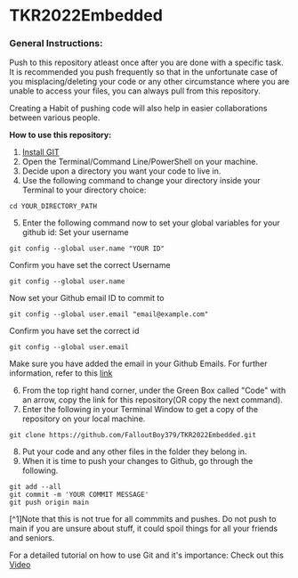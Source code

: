 # TKR2022Embedded

### General Instructions:
Push to this repository atleast once after you are done with a specific task. It is recommended you push frequently so that in the unfortunate case of you misplacing/deleting your code or any other circumstance where you are unable to access your files, you can always pull from this repository. 

Creating a Habit of pushing code will also help in easier collaborations between various people.

**How to use this repository:**
1) [Install GIT](https://git-scm.com/downloads "Download GIT for Windows, Mac or Linux")
2) Open the Terminal/Command Line/PowerShell on your machine.
3) Decide upon a directory you want your code to live in.
4) Use the following command to change your directory inside your Terminal to your directory choice:
```
cd YOUR_DIRECTORY_PATH
```
5) Enter the following command now to set your global variables for your github id:
Set your username
```
git config --global user.name "YOUR ID"
```
Confirm you have set the correct Username
```
git config --global user.name
```
Now set your Github email ID to commit to
```
git config --global user.email "email@example.com"
```
Confirm you have set the correct id
```
git config --global user.email
```
Make sure you have added the email in your Github Emails. For further information, refer to this [link](https://docs.github.com/en/account-and-profile/setting-up-and-managing-your-github-user-account/managing-email-preferences/adding-an-email-address-to-your-github-account "Add Email Address to your Github account")

6) From the top right hand corner, under the Green Box called "Code" with an arrow, copy the link for this repository(OR copy the next command).
7) Enter the following in your Terminal Window to get a copy of the repository on your local machine.
```
git clone https://github.com/FalloutBoy379/TKR2022Embedded.git
```
8) Put your code and any other files in the folder they belong in.
9) When it is time to push your changes to Github, go through the following.
```
git add --all
git commit -m 'YOUR COMMIT MESSAGE'
git push origin main
```
[^1]Note that this is not true for all commmits and pushes. Do not push to main if you are unsure about stuff, it could spoil things for all your friends and seniors.


For a detailed tutorial on how to use Git and it's importance: Check out this [Video](https://youtu.be/DVRQoVRzMIY "Importance of using GIT")
 
